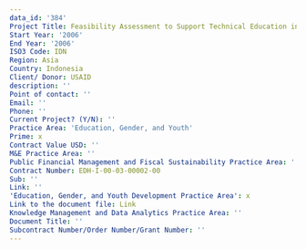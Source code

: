 ```yaml
---
data_id: '384'
Project Title: Feasibility Assessment to Support Technical Education in Aceh Province
Start Year: '2006'
End Year: '2006'
ISO3 Code: IDN
Region: Asia
Country: Indonesia
Client/ Donor: USAID
description: ''
Point of contact: ''
Email: ''
Phone: ''
Current Project? (Y/N): ''
Practice Area: 'Education, Gender, and Youth'
Prime: x
Contract Value USD: ''
M&E Practice Area: ''
Public Financial Management and Fiscal Sustainability Practice Area: ''
Contract Number: EDH-I-00-03-00002-00
Sub: ''
Link: ''
'Education, Gender, and Youth Development Practice Area': x
Link to the document file: Link
Knowledge Management and Data Analytics Practice Area: ''
Document Title: ''
Subcontract Number/Order Number/Grant Number: ''
---
```

